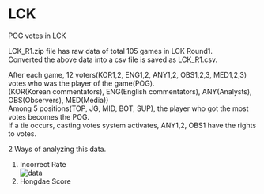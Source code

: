 # LCK
POG votes in LCK

LCK_R1.zip file has raw data of total 105 games in LCK Round1. </br>
Converted the above data into a csv file is saved as LCK_R1.csv.

After each game, 12 voters(KOR1,2, ENG1,2, ANY1,2, OBS1,2,3, MED1,2,3) votes who was the player of the game(POG).</br>
(KOR(Korean commentators), ENG(English commentators), ANY(Analysts), OBS(Observers), MED(Media))</br>
Among 5 positions(TOP, JG, MID, BOT, SUP), the player who got the most votes becomes the POG.</br>
If a tie occurs, casting votes system activates, ANY1,2, OBS1 have the rights to votes.

2 Ways of analyzing this data.</br>
1. Incorrect Rate</br>
![data](C:\\Users\\Phil2\\Desktop\\DS\\LCK\\ppt\\ppt4)</br>
2. Hongdae Score

